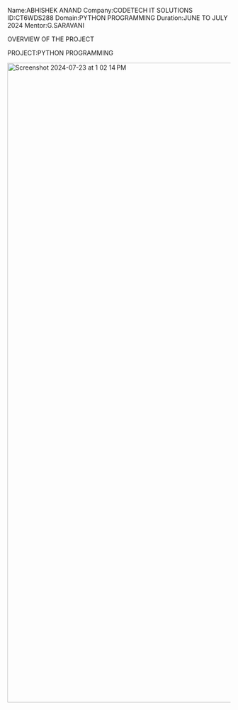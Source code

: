 Name:ABHISHEK ANAND
Company:CODETECH IT SOLUTIONS
ID:CT6WDS288
Domain:PYTHON PROGRAMMING
Duration:JUNE TO JULY 2024
Mentor:G.SARAVANI

OVERVIEW OF THE PROJECT

PROJECT:PYTHON PROGRAMMING

<img width="1440" alt="Screenshot 2024-07-23 at 1 02 14 PM" src="https://github.com/user-attachments/assets/6d4662f5-69a0-4863-bc0a-68a07f551ef9">
